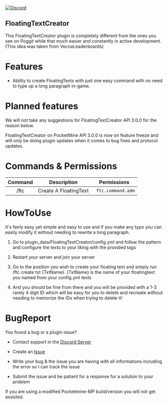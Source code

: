 [![Discord](https://img.shields.io/discord/837701868649709568.svg?label=&logo=discord&logoColor=ffffff&color=7389D8&labelColor=6A7EC2)](https://discord.gg/jWFB56RqUN) 

## FloatingTextCreator
This FloatingTextCreator plugin is completely different from the ones you see on Poggit while that much easier and constantly in active development.
(This idea was taken from VecnaLeaderboards)


# Features 

- Ability to create FloatingTexts with just one easy command with no need to type up a long paragraph in-game.


# Planned features

We will not take any suggestions for FloatingTextCreator API 3.0.0 for the reason below.

FloatingTextCreator on PocketMine API 3.0.0 is now on feature freeze and will only be doing plugin updates when it comes to bug fixes and protocol updates.

# Commands & Permissions 

|Command|Description|Permissions|
|:--:|:--:|:--:|
|/ftc|Create A FloatingText|` ftc.command.adm`

# HowToUse

It's fairly easy yet simple and easy to use and if you make any typo you can easily modify it without needing to rewrite a long paragraph.

1. Go to plugin_data/FloatingTextCreator/config.yml and follow the pattern and configure the texts to your liking with the provided tags

2. Restart your server and join your server

3. Go to the position you wish to create your floating text and simply run /ftc create txt {TxtName}. {TxtName} is the name of your floatingtext you named from your config.yml texts

4. And you should be fine from there and you will be provided with a 1-3 rarely 4 digit ID which will be easy for you to delete and recreate without needing to memorize the IDs when trying to delete it!

# BugReport

You found a bug or a plugin issue?

- Contact support in the [Discord Server](https://discord.gg/jWFB56RqUN)

- Create an [Issue](https://github.com/Vecnavium/FloatingTextCreator/issues/new)

- Write your bug & the issue you are having with all informations including the error so I can track the issue

- Submit the issue and be patient for a response for a solution to your problem

If you are using a modified Pocketmine-MP build/version you will not get assisted.
